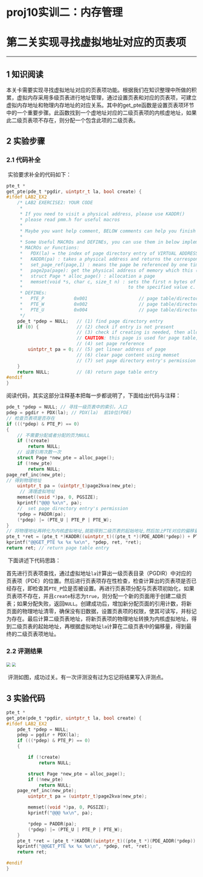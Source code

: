 # proj10实训二：内存管理

# 第二关实现寻找虚拟地址对应的页表项

------

## 1 知识阅读

​	本关卡需要实现寻找虚拟地址对应的页表项功能。根据我们在知识整理中所做的积累，虚拟内存采用多级页表进行地址管理，通过设置页表和对应的页表项，可建立虚拟内存地址和物理内存地址的对应关系。其中的get_pte函数是设置页表项环节中的一个重要步骤。此函数找到一个虚地址对应的二级页表项的内核虚地址，如果此二级页表项不存在，则分配一个包含此项的二级页表。

## 2 实验步骤

### 2.1 代码补全

​	实验要求补全的代码如下：

```c
pte_t *
get_pte(pde_t *pgdir, uintptr_t la, bool create) {
#ifdef LAB2_EX2
    /* LAB2 EXERCISE2: YOUR CODE
     *
     * If you need to visit a physical address, please use KADDR()
     * please read pmm.h for useful macros
     *
     * Maybe you want help comment, BELOW comments can help you finish the code
     *
     * Some Useful MACROs and DEFINEs, you can use them in below implementation.
     * MACROs or Functions:
     *   PDX(la) = the index of page directory entry of VIRTUAL ADDRESS la.
     *   KADDR(pa) : takes a physical address and returns the corresponding kernel virtual address.
     *   set_page_ref(page,1) : means the page be referenced by one time
     *   page2pa(page): get the physical address of memory which this (struct Page *) page  manages
     *   struct Page * alloc_page() : allocation a page
     *   memset(void *s, char c, size_t n) : sets the first n bytes of the memory area pointed by s
     *                                       to the specified value c.
     * DEFINEs:
     *   PTE_P           0x001                   // page table/directory entry flags bit : Present
     *   PTE_W           0x002                   // page table/directory entry flags bit : Writeable
     *   PTE_U           0x004                   // page table/directory entry flags bit : User can access
     */
    pde_t *pdep = NULL;   // (1) find page directory entry
    if (0) {              // (2) check if entry is not present
                          // (3) check if creating is needed, then alloc page for page table
                          // CAUTION: this page is used for page table, not for common data page
                          // (4) set page reference
        uintptr_t pa = 0; // (5) get linear address of page
                          // (6) clear page content using memset
                          // (7) set page directory entry's permission
    }
    return NULL;          // (8) return page table entry
#endif
}
```

​	阅读代码，其实这部分注释基本把每一步都说明了，下面给出代码与注释：

```c
pde_t *pdep = NULL; // 寻找一级页表中的索引，入口
pdep = pgdir + PDX(la); // PDX(la)  前10位(PDE)
// 检查页表项是否存在
if (((*pdep) & PTE_P) == 0)
{
    // 不需要分配或者分配的页为NULL
    if (!create)
        return NULL;
    // 设置引用次数一次
    struct Page *new_pte = alloc_page();
    if (!new_pte)
        return NULL;
page_ref_inc(new_pte);
// 得到物理地址
    uintptr_t pa = (uintptr_t)page2kva(new_pte);
     // 清理虚拟地址
    memset((void *)pa, 0, PGSIZE);
    kprintf("@@@ %x\n", pa);
    //  set page directory entry's permission
    *pdep = PADDR(pa);
    (*pdep) |= (PTE_U | PTE_P | PTE_W);
}
// 将物理地址再转化为内核虚拟地址,就能得到二级页表的起始地址,然后加上PTE对应的偏移量,得到最终的二级页表虚地址
pte_t *ret = (pte_t *)KADDR((uintptr_t)((pte_t *)(PDE_ADDR(*pdep)) + PTX(la)));
kprintf("@@GET_PTE %x %x %x\n", *pdep, ret, *ret);
return ret; // return page table entry
```

​	下面讲述下代码思路：

​	首先进行页表项查找，通过虚拟地址`la`计算出一级页表目录（PGDIR）中对应的页表项（PDE）的位置。然后进行页表项存在性检查，检查计算出的页表项是否已经存在，即检查其`PTE_P`位是否被设置。再进行页表项分配与页表项初始化，如果页表项不存在，并且`create`标志为`true`，则分配一个新的页面用于创建二级页表；如果分配失败，返回`NULL`。创建成功后，增加新分配页面的引用计数，将新页面的物理地址清零，确保没有旧数据，设置页表项的权限，使其可读写，并标记为存在。最后计算二级页表地址，将新页表项的物理地址转换为内核虚拟地址，得到二级页表的起始地址，再根据虚拟地址`la`计算在二级页表中的偏移量，得到最终的二级页表项地址。

### 2.2 评测结果

<img src="F:\study\操作系统\OS_comp\picture\lab221.png" style="zoom:67%;" />

<img src="F:\study\操作系统\OS_comp\picture\拉邦22.png" style="zoom:67%;" />

​	评测如图，成功过关。有一次评测没有过为忘记将结果写入评测点。

## 3 实验代码

```c
pte_t *
get_pte(pde_t *pgdir, uintptr_t la, bool create) {
#ifdef LAB2_EX2
    pde_t *pdep = NULL;
    pdep = pgdir + PDX(la); 
    if (((*pdep) & PTE_P) == 0)
    {

        if (!create)
            return NULL;

        struct Page *new_pte = alloc_page();
        if (!new_pte)
            return NULL;
    page_ref_inc(new_pte);
        uintptr_t pa = (uintptr_t)page2kva(new_pte);

        memset((void *)pa, 0, PGSIZE);
        kprintf("@@@ %x\n", pa);

        *pdep = PADDR(pa);
        (*pdep) |= (PTE_U | PTE_P | PTE_W);
    }
    pte_t *ret = (pte_t *)KADDR((uintptr_t)((pte_t *)(PDE_ADDR(*pdep)) + PTX(la)));
    kprintf("@@GET_PTE %x %x %x\n", *pdep, ret, *ret);
    return ret;

#endif
}
```

